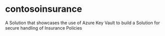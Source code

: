 # contosoinsurance
A Solution that showcases the use of Azure Key Vault to build a Solution for secure handling of Insurance Policies
